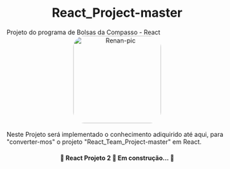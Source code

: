 <h1 align="center"> React_Project-master </h1>
Projeto do programa de Bolsas da Compasso - React
<div align="center">
<img align="center" alt="Renan-pic" height="200" style="border-radius:25px;" src="https://user-images.githubusercontent.com/36648528/139155648-84368f96-ed86-4d45-b5dc-88f35bebbac5.png">
  </div><br>
Neste Projeto será implementado o conhecimento adiquirido até aqui, para "converter-mos" o projeto "React_Team_Project-master" em React.</br>

<h4 align="center"> 🚧  React Projeto 2 🚀 Em construção...  🚧 </h4>
